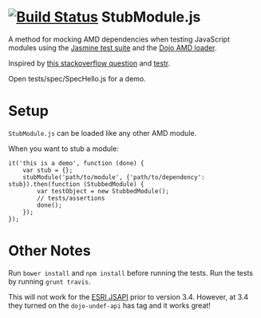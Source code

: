 [![Build Status](https://travis-ci.org/agrc/StubModule.svg?branch=master)](https://travis-ci.org/agrc/StubModule)
StubModule.js
=============

A method for mocking AMD dependencies when testing JavaScript modules using the [Jasmine test suite](http://pivotal.github.com/jasmine/) and the [Dojo AMD loader](http://dojotoolkit.org/reference-guide/loader).

Inspired by [this stackoverflow question](http://stackoverflow.com/questions/11439540/how-can-i-mock-dependencies-for-unit-testing-in-requirejs) and [testr](https://github.com/mattfysh/testr.js).

Open tests/spec/SpecHello.js for a demo.

Setup
=====

`StubModule.js` can be loaded like any other AMD module.

When you want to stub a module:

    it('this is a demo', function (done) {
        var stub = {};
        stubModule('path/to/module', {'path/to/dependency': stub}).then(function (StubbedModule) {
            var testObject = new StubbedModule();
            // tests/assertions
            done();
        });
    });

Other Notes
===========

Run `bower install` and `npm install` before running the tests. Run the tests by running `grunt travis`.

This will not work for the [ESRI JSAPI](http://help.arcgis.com/en/webapi/javascript/arcgis/) prior to version 3.4. However, at 3.4 they turned on the `dojo-undef-api` has tag and it works great!
